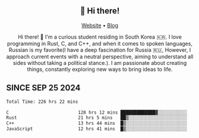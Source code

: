 <h2 align="center">👋 Hi there!</h2>
<p align="center">
  <a href="https://urdekcah.ru">Website</a> •
  <a href="https://urdekcah.blog">Blog</a>
</p>

<p align="center">
  Hi there! 👋 I'm a curious student residing in South Korea 🇰🇷. I love programming in Rust, C, and C++, and when it comes to spoken languages, Russian is my favorite(I have a deep fascination for Russia 🇷🇺, However, I approach current events with a neutral perspective, aiming to understand all sides without taking a political stance.). I am passionate about creating things, constantly exploring new ways to bring ideas to life.
</p>

## SINCE SEP 25 2024
<!--START_SECTION:waka-->

```txt
Total Time: 226 hrs 22 mins

C                          128 hrs 12 mins █████████████▓░░░░░░░░░░░   55.10 %
Rust                       21 hrs 5 mins   ██▒░░░░░░░░░░░░░░░░░░░░░░   09.06 %
C++                        13 hrs 44 mins  █▒░░░░░░░░░░░░░░░░░░░░░░░   05.91 %
JavaScript                 12 hrs 41 mins  █▒░░░░░░░░░░░░░░░░░░░░░░░   05.46 %
```

<!--END_SECTION:waka-->

<!--
**urdekcah/urdekcah** is a ✨ _special_ ✨ repository because its `README.md` (this file) appears on your GitHub profile.

Here are some ideas to get you started:

- 🔭 I’m currently working on ...
- 🌱 I’m currently learning ...
- 👯 I’m looking to collaborate on ...
- 🤔 I’m looking for help with ...
- 💬 Ask me about ...
- 📫 How to reach me: ...
- 😄 Pronouns: ...
- ⚡ Fun fact: ...
-->
